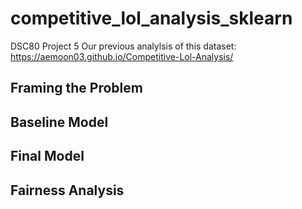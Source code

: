 # competitive_lol_analysis_sklearn
DSC80 Project 5
Our previous analylsis of this dataset: https://aemoon03.github.io/Competitive-Lol-Analysis/

## Framing the Problem

## Baseline Model

## Final Model

## Fairness Analysis
